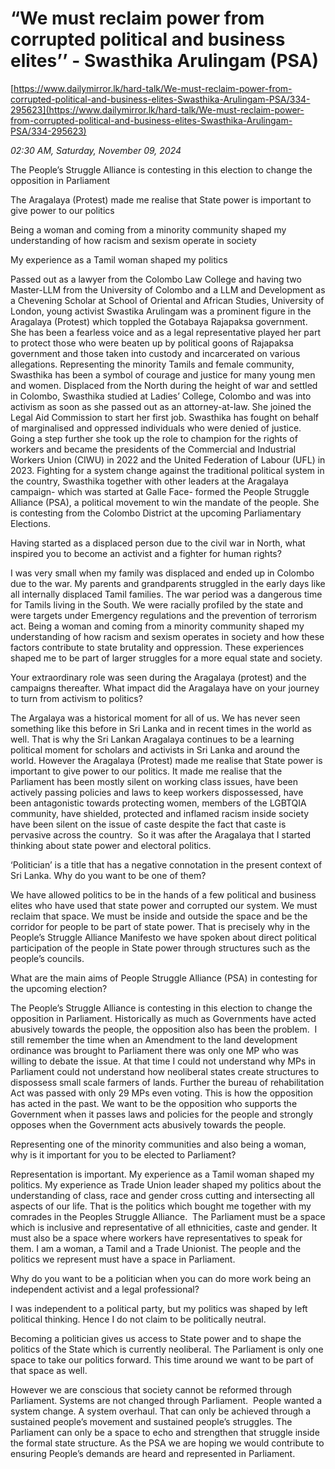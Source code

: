 # “We must reclaim power from corrupted political and business elites’’ -  Swasthika Arulingam (PSA)

[https://www.dailymirror.lk/hard-talk/We-must-reclaim-power-from-corrupted-political-and-business-elites-Swasthika-Arulingam-PSA/334-295623](https://www.dailymirror.lk/hard-talk/We-must-reclaim-power-from-corrupted-political-and-business-elites-Swasthika-Arulingam-PSA/334-295623)

*02:30 AM, Saturday, November 09, 2024*

The People’s Struggle Alliance is contesting in this election to change the opposition in Parliament

The Aragalaya (Protest) made me realise that State power is important to give power to our politics

Being a woman and coming from a minority community shaped my understanding of how racism and sexism operate in society

My experience as a Tamil woman shaped my politics

Passed out as a lawyer from the Colombo Law College and having two Master-LLM from the University of Colombo and a LLM and Development as a Chevening Scholar at School of Oriental and African Studies, University of London, young activist Swastika Arulingam was a prominent figure in the Aragalaya (Protest) which toppled the Gotabaya Rajapaksa government. She has been a fearless voice and as a legal representative played her part to protect those who were beaten up by political goons of Rajapaksa government and those taken into custody and incarcerated on various allegations. Representing the minority Tamils and female community, Swasthika has been a symbol of courage and justice for many young men and women. Displaced from the North during the height of war and settled in Colombo, Swasthika studied at Ladies’ College, Colombo and was into activism as soon as she passed out as an attorney-at-law. She joined the Legal Aid Commission to start her first job. Swasthika has fought on behalf of marginalised and oppressed individuals who were denied of justice. Going a step further she took up the role to champion for the rights of workers and became the presidents of the Commercial and Industrial Workers Union (CIWU) in 2022 and the United Federation of Labour (UFL) in 2023. Fighting for a system change against the traditional political system in the country, Swasthika together with other leaders at the Aragalaya campaign- which was started at Galle Face- formed the People Struggle Alliance (PSA), a political movement to win the mandate of the people. She is contesting from the Colombo District at the upcoming Parliamentary Elections.

Having started as a displaced person due to the civil war in North, what inspired you to become an activist and a fighter for human rights?

I was very small when my family was displaced and ended up in Colombo due to the war. My parents and grandparents struggled in the early days like all internally displaced Tamil families. The war period was a dangerous time for Tamils living in the South. We were racially profiled by the state and were targets under Emergency regulations and the prevention of terrorism act. Being a woman and coming from a minority community shaped my understanding of how racism and sexism operates in society and how these factors contribute to state brutality and oppression. These experiences shaped me to be part of larger struggles for a more equal state and society.

Your extraordinary role was seen during the Aragalaya (protest) and the campaigns thereafter. What impact did the Aragalaya have on your journey to turn from activism to politics?

The Argalaya was a historical moment for all of us. We has never seen something like this before in Sri Lanka and in recent times in the world as well. That is why the Sri Lankan Aragalaya continues to be a learning political moment for scholars and activists in Sri Lanka and around the world. However the Aragalaya (Protest) made me realise that State power is important to give power to our politics. It made me realise that the Parliament has been mostly silent on working class issues, have been actively passing policies and laws to keep workers dispossessed, have been antagonistic towards protecting women, members of the LGBTQIA community, have shielded, protected and inflamed racism inside society have been silent on the issue of caste despite the fact that caste is pervasive across the country.  So it was after the Aragalaya that I started thinking about state power and electoral politics.

‘Politician’ is a title that has a negative connotation in the present context of Sri Lanka. Why do you want to be one of them?

We have allowed politics to be in the hands of a few political and business elites who have used that state power and corrupted our system. We must reclaim that space. We must be inside and outside the space and be the corridor for people to be part of state power. That is precisely why in the People’s Struggle Alliance Manifesto we have spoken about direct political participation of the people in State power through structures such as the people’s councils.

What are the main aims of People Struggle Alliance (PSA) in contesting for the upcoming election?

The People’s Struggle Alliance is contesting in this election to change the opposition in Parliament. Historically as much as Governments have acted abusively towards the people, the opposition also has been the problem.  I still remember the time when an Amendment to the land development ordinance was brought to Parliament there was only one MP who was willing to debate the issue. At that time I could not understand why MPs in Parliament could not understand how neoliberal states create structures to dispossess small scale farmers of lands. Further the bureau of rehabilitation Act was passed with only 29 MPs even voting. This is how the opposition has acted in the past. We want to be the opposition who supports the Government when it passes laws and policies for the people and strongly opposes when the Government acts abusively towards the people.

Representing one of the minority communities and also being a woman, why is it important for you to be elected to Parliament?

Representation is important. My experience as a Tamil woman shaped my politics. My experience as Trade Union leader shaped my politics about the understanding of class, race and gender cross cutting and intersecting all aspects of our life. That is the politics which bought me together with my comrades in the Peoples Struggle Alliance.  The Parliament must be a space which is inclusive and representative of all ethnicities, caste and gender. It must also be a space where workers have representatives to speak for them. I am a woman, a Tamil and a Trade Unionist. The people and the politics we represent must have a space in Parliament.

Why do you want to be a politician when you can do more work being an independent activist and a legal professional?

I was independent to a political party, but my politics was shaped by left political thinking. Hence I do not claim to be politically neutral.

Becoming a politician gives us access to State power and to shape the politics of the State which is currently neoliberal. The Parliament is only one space to take our politics forward. This time around we want to be part of that space as well.

However we are conscious that society cannot be reformed through Parliament. Systems are not changed through Parliament.  People wanted a system change. A system overhaul. That can only be achieved through a sustained people’s movement and sustained people’s struggles. The Parliament can only be a space to echo and strengthen that struggle inside the formal state structure. As the PSA we are hoping we would contribute to ensuring People’s demands are heard and represented in Parliament.

